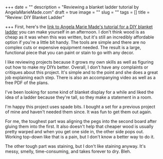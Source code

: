 +++
date = ""
description = "Reviewing a blanket ladder tutorial by AngelaMarieMade.com"
draft = true
image = ""
slug = ""
tags = []
title = "Review: DIY Blanket Ladder"

+++
First, here's the [link to Angela Marie Made's tutorial for a DIY blanket ladder](https://angelamariemade.com/easy-diy-blanket-ladder/) you can make yourself in an afternoon. I don't think wood is as cheap as it was when this was written, but it's still an incredibly affordable option if you're a little bit handy. The tools are simple and there are no complex cuts or expensive equipment needed. The result is a large, functional piece that you can paint or stain to go with any decor.

I like reviewing projects because it grows my own skills as well as figuring out how to make my DIYs better. Overall, I don't have any complaints or critiques about this project. It's simple and to the point and she does a great job explaining each step. There is also an accompanying video as well as a free PDF of the plans.

I've been looking for some kind of blanket display for a while and liked the idea of a ladder because they're tall, so they make a statement in a room.

I'm happy this project uses spade bits. I bought a set for a previous project of mine and haven't needed them since. It was fun to get them out again.

For me, the toughest part was aligning the pegs into the second board after gluing them into the first. It also doesn't help that cheaper wood is usually pretty warped and when you get one side in, the other side pops out. Working top-down like that is a pain, but I don't know a better way to do it.

The other tough part was staining, but I don't like staining anyway. It's messy, smelly, time-consuming, and takes forever to dry. Bleh.
